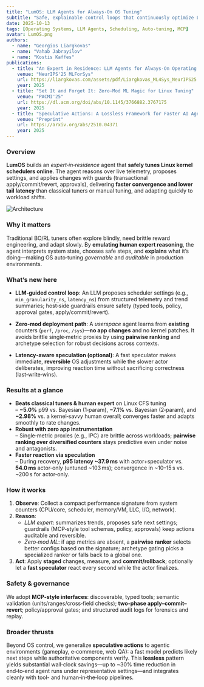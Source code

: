 ```yaml
---
title: "LumOS: LLM Agents for Always‑On OS Tuning"
subtitle: "Safe, explainable control loops that continuously optimize Linux in real time"
date: 2025-10-13
tags: [Operating Systems, LLM Agents, Scheduling, Auto‑tuning, MCP]
avatar: LumOS.png
authors:
  - name: "Georgios Liargkovas"
  - name: "Vahab Jabrayilov"
  - name: "Kostis Kaffes"
publications:
  - title: "An Expert in Residence: LLM Agents for Always-On Operating System Tuning"
    venue: "NeurIPS'25 MLForSys"
    url: https://liargkovas.com/assets/pdf/Liargkovas_ML4Sys_NeurIPS25.pdf
    year: 2025
  - title: "Set It and Forget It: Zero‑Mod ML Magic for Linux Tuning"
    venue: "PACMI'25"
    url: https://dl.acm.org/doi/abs/10.1145/3766882.3767175
    year: 2025
  - title: "Speculative Actions: A Lossless Framework for Faster AI Agents"
    venue: "Preprint"
    url: https://arxiv.org/abs/2510.04371
    year: 2025
---
```


### Overview
**LumOS** builds an *expert‑in‑residence* agent that **safely tunes Linux kernel schedulers online**. The agent reasons over live telemetry, proposes settings, and applies changes with guards (transactional apply/commit/revert, approvals), delivering **faster convergence and lower tail latency** than classical tuners or manual tuning, and adapting quickly to workload shifts.

![Architecture](https://daplab.cs.columbia.edu/projects/lumos/architecture.svg)


### Why it matters
Traditional BO/RL tuners often explore blindly, need brittle reward engineering, and adapt slowly. By **emulating human expert reasoning**, the agent interprets system state, chooses safe steps, and **explains** what it’s doing—making OS auto‑tuning *governable* and *auditable* in production environments.

### What’s new here
- **LLM‑guided control loop**: An LLM proposes scheduler settings (e.g., `min_granularity_ns`, `latency_ns`) from structured telemetry and trend summaries; host‑side guardrails ensure safety (typed tools, policy, approval gates, apply/commit/revert).

- **Zero‑mod deployment path**: A *userspace* agent learns from **existing** counters (`perf`, `/proc`, `/sys`)—**no app changes** and no kernel patches. It avoids brittle single‑metric proxies by using **pairwise ranking** and archetype selection for robust decisions across contexts. 

- **Latency‑aware speculation (optional)**: A fast speculator makes immediate, **reversible** OS adjustments while the slower actor deliberates, improving reaction time without sacrificing correctness (last‑write‑wins).

### Results at a glance
- **Beats classical tuners & human expert** on Linux CFS tuning  
  – **−5.0%** p99 vs. Bayesian (1‑param), **−7.1%** vs. Bayesian (2‑param), and **−2.98%** vs. a kernel‑savvy human overall; converges faster and adapts smoothly to rate changes. 
- **Robust with zero app instrumentation**  
  – Single‑metric proxies (e.g., IPC) are brittle across workloads; **pairwise ranking over diversified counters** stays predictive even under noise and antagonists.
- **Faster reaction via speculation**  
  – During recovery, **p95 latency ~37.9 ms** with actor+speculator vs. **54.0 ms** actor‑only (untuned ~103 ms); convergence in ~10–15 s vs. ~200 s for actor‑only.

### How it works
1. **Observe**: Collect a compact performance signature from system counters (CPU/core, scheduler, memory/VM, LLC, I/O, network).
2. **Reason**:  
   - *LLM expert*: summarizes trends, proposes safe next settings; guardrails (MCP‑style tool schemas, policy, approvals) keep actions auditable and reversible.
   - *Zero‑mod ML*: if app metrics are absent, a **pairwise ranker** selects better configs based on the signature; archetype gating picks a specialized ranker or falls back to a global one.
3. **Act**: Apply **staged** changes, measure, and **commit/rollback**; optionally let a **fast speculator** react every second while the actor finalizes. 

### Safety & governance
We adopt **MCP‑style interfaces**: discoverable, typed tools; semantic validation (units/ranges/cross‑field checks); **two‑phase apply–commit–revert**; policy/approval gates; and structured audit logs for forensics and replay.

### Broader thrusts
Beyond OS control, we generalize **speculative actions** to agentic environments (gameplay, e‑commerce, web QA): a fast model predicts likely next steps while authoritative components verify. This **lossless** pattern yields substantial wall‑clock savings—up to ~30% time reduction in end‑to‑end agent runs under representative settings—and integrates cleanly with tool- and human‑in‑the‑loop pipelines.

